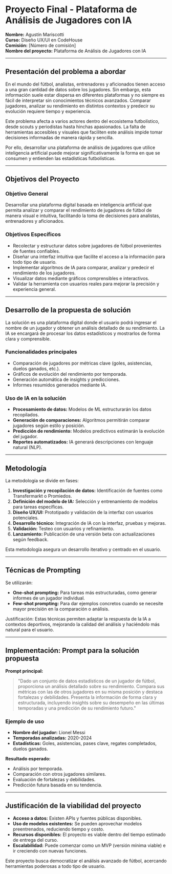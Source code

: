 # Proyecto Final - Plataforma de Análisis de Jugadores con IA

**Nombre:** Agustín Mariscotti  
**Curso:** Diseño UX/UI en CodeHouse  
**Comisión:** [Número de comisión]  
**Nombre del proyecto:** Plataforma de Análisis de Jugadores con IA

---

## Presentación del problema a abordar

En el mundo del fútbol, analistas, entrenadores y aficionados tienen acceso a una gran cantidad de datos sobre los jugadores. Sin embargo, esta información suele estar dispersa en diferentes plataformas y no siempre es fácil de interpretar sin conocimientos técnicos avanzados. Comparar jugadores, analizar su rendimiento en distintos contextos y predecir su evolución requiere tiempo y experiencia.

Este problema afecta a varios actores dentro del ecosistema futbolístico, desde scouts y periodistas hasta hinchas apasionados. La falta de herramientas accesibles y visuales que faciliten este análisis impide tomar decisiones informadas de manera rápida y sencilla.

Por ello, desarrollar una plataforma de análisis de jugadores que utilice inteligencia artificial puede mejorar significativamente la forma en que se consumen y entienden las estadísticas futbolísticas.

---

## Objetivos del Proyecto

### Objetivo General

Desarrollar una plataforma digital basada en inteligencia artificial que permita analizar y comparar el rendimiento de jugadores de fútbol de manera visual e intuitiva, facilitando la toma de decisiones para analistas, entrenadores y aficionados.

### Objetivos Específicos

- Recolectar y estructurar datos sobre jugadores de fútbol provenientes de fuentes confiables.
- Diseñar una interfaz intuitiva que facilite el acceso a la información para todo tipo de usuario.
- Implementar algoritmos de IA para comparar, analizar y predecir el rendimiento de los jugadores.
- Visualizar datos mediante gráficos comprensibles e interactivos.
- Validar la herramienta con usuarios reales para mejorar la precisión y experiencia general.

---

## Desarrollo de la propuesta de solución

La solución es una plataforma digital donde el usuario podrá ingresar el nombre de un jugador y obtener un análisis detallado de su rendimiento. La IA se encargará de procesar los datos estadísticos y mostrarlos de forma clara y comprensible.

### Funcionalidades principales

- Comparación de jugadores por métricas clave (goles, asistencias, duelos ganados, etc.).
- Gráficos de evolución del rendimiento por temporada.
- Generación automática de insights y predicciones.
- Informes resumidos generados mediante IA.

### Uso de IA en la solución

- **Procesamiento de datos:** Modelos de ML estructurarán los datos recopilados.
- **Generación de comparaciones:** Algoritmos permitirán comparar jugadores según estilo y posición.
- **Predicción de rendimiento:** Modelos predictivos estimarán la evolución del jugador.
- **Reportes automatizados:** IA generará descripciones con lenguaje natural (NLP).

---

## Metodología

La metodología se divide en fases:

1. **Investigación y recopilación de datos:** Identificación de fuentes como Transfermarkt o Promiedos.
2. **Definición del modelo de IA:** Selección y entrenamiento de modelos para tareas específicas.
3. **Diseño UX/UI:** Prototipado y validación de la interfaz con usuarios potenciales.
4. **Desarrollo técnico:** Integración de IA con la interfaz, pruebas y mejoras.
5. **Validación:** Testeo con usuarios y refinamiento.
6. **Lanzamiento:** Publicación de una versión beta con actualizaciones según feedback.

Esta metodología asegura un desarrollo iterativo y centrado en el usuario.

---

## Técnicas de Prompting

Se utilizarán:

- **One-shot prompting:** Para tareas más estructuradas, como generar informes de un jugador individual.
- **Few-shot prompting:** Para dar ejemplos concretos cuando se necesite mayor precisión en la comparación o análisis.

Justificación: Estas técnicas permiten adaptar la respuesta de la IA a contextos deportivos, mejorando la calidad del análisis y haciéndolo más natural para el usuario.

---

## Implementación: Prompt para la solución propuesta

**Prompt principal:**

> "Dado un conjunto de datos estadísticos de un jugador de fútbol, proporciona un análisis detallado sobre su rendimiento. Compara sus métricas con las de otros jugadores en su misma posición y destaca fortalezas y debilidades. Presenta la información de forma clara y estructurada, incluyendo insights sobre su desempeño en las últimas temporadas y una predicción de su rendimiento futuro."

### Ejemplo de uso

- **Nombre del jugador:** Lionel Messi  
- **Temporadas analizadas:** 2020-2024  
- **Estadísticas:** Goles, asistencias, pases clave, regates completados, duelos ganados.

**Resultado esperado:**

- Análisis por temporada.  
- Comparación con otros jugadores similares.  
- Evaluación de fortalezas y debilidades.  
- Predicción futura basada en su tendencia.

---

## Justificación de la viabilidad del proyecto

- **Acceso a datos:** Existen APIs y fuentes públicas disponibles.
- **Uso de modelos existentes:** Se pueden aprovechar modelos preentrenados, reduciendo tiempo y costo.
- **Recursos disponibles:** El proyecto es viable dentro del tiempo estimado de entrega del curso.
- **Escalabilidad:** Puede comenzar como un MVP (versión mínima viable) e ir creciendo con nuevas funciones.

Este proyecto busca democratizar el análisis avanzado de fútbol, acercando herramientas poderosas a todo tipo de usuario.

